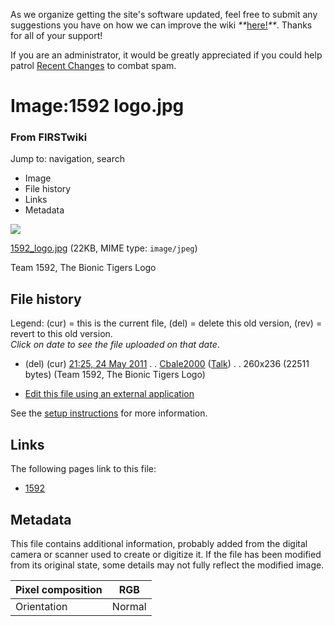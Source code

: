 As we organize getting the site's software updated, feel free to submit any
suggestions you have on how we can improve the wiki
_**_[here!](/index.php/User:Hallry/Suggestions "User:Hallry/Suggestions"
)_**_. Thanks for all of your support!

If you are an administrator, it would be greatly appreciated if you could help
patrol [Recent Changes](/index.php/Special:Recentchanges
"Special:Recentchanges" ) to combat spam.

# Image:1592 logo.jpg

### From FIRSTwiki

Jump to: navigation, search

  * Image
  * File history
  * Links
  * Metadata

![](/media/1/1a/1592_logo.jpg)

[1592_logo.jpg](/media/1/1a/1592_logo.jpg "1592 logo.jpg" ) (22KB, MIME type:
`image/jpeg`)

Team 1592, The Bionic Tigers Logo

## File history

Legend: (cur) = this is the current file, (del) = delete this old version,
(rev) = revert to this old version.  
_Click on date to see the file uploaded on that date_.

  * (del) (cur) [21:25, 24 May 2011](/media/1/1a/1592_logo.jpg "/media/1/1a/1592 logo.jpg" ) . . [Cbale2000](/index.php/User:Cbale2000 "User:Cbale2000" ) ([Talk](/index.php/User_talk:Cbale2000 "User talk:Cbale2000" )) . . 260x236 (22511 bytes) (Team 1592, The Bionic Tigers Logo)
  

  * [Edit this file using an external application](/index.php?title=Image:1592_logo.jpg&action=edit&externaledit=true&mode=file "Image:1592 logo.jpg" )

See the [setup
instructions](http://meta.wikimedia.org/wiki/Help:External_editors
"http://meta.wikimedia.org/wiki/Help:External_editors" ) for more information.

## Links

The following pages link to this file:

  * [1592](/index.php/1592 "1592" )

## Metadata

This file contains additional information, probably added from the digital
camera or scanner used to create or digitize it. If the file has been modified
from its original state, some details may not fully reflect the modified
image.

Pixel composition |  RGB  
---|---  
Orientation |  Normal  
  
